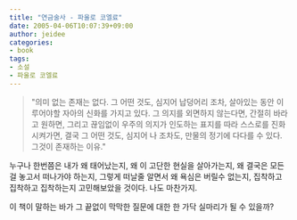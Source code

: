```yaml
---
title: "연금술사 - 파울로 코엘료"
date: 2005-04-06T10:07:39+09:00
author: jeidee
categories:
- book
tags:
- 소설
- 파울로 코엘료
---
```


> "의미 없는 존재는 없다.
그 어떤 것도, 심지어 납덩어리 조차, 살아있는 동안 이루어야할 자아의 신화를 가지고 있다.
그 의지를 외면하지 않는다면, 간절히 바라고 원하면, 그리고 끊임없이 우주의 의지가 인도하는 표지를 따라 스스로를 진화시켜가면,
결국 그 어떤 것도, 심지어 나 조차도, 만물의 정기에 다다를 수 있다.
그것이 존재하는 이유."

 

누구나 한번쯤은 내가 왜 태어났는지, 왜 이 고단한 현실을 살아가는지, 왜 결국은 모든 걸 놓고서 떠나가야 하는지, 그렇게 떠날줄 알면서 왜 욕심은 버릴수 없는지, 집착하고 집착하고 집착하는지 고민해보았을 것이다. 나도 마찬가지.

이 책이 말하는 바가 그 끝없이 막막한 질문에 대한 한 가닥 실마리가 될 수 있을까?